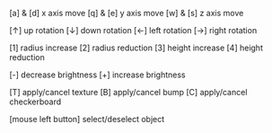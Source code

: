 [a] & [d] x axis move
[q] & [e] y axis move
[w] & [s] z axis move

[↑] up rotation
[↓] down rotation
[←] left rotation
[→] right rotation

[1] radius increase
[2] radius reduction
[3] height increase
[4] height reduction

[-] decrease brightness
[+] increase brightness

[T] apply/cancel texture
[B] apply/cancel bump
[C] apply/cancel checkerboard

[mouse left button] select/deselect object
